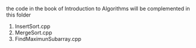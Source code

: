 the code in the book of Introduction to Algorithms will be complemented in this folder
1.	InsertSort.cpp
2.	MergeSort.cpp
3.	FindMaximunSubarray.cpp
